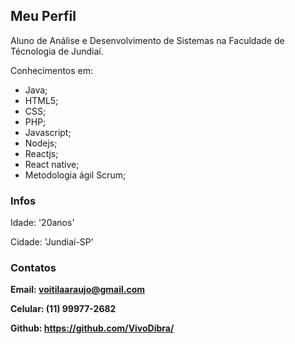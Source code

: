 ## Meu Perfil

Aluno de Análise e Desenvolvimento de Sistemas na Faculdade de Técnologia de Jundiaí.

Conhecimentos em:

- Java;
- HTML5; 
- CSS;
- PHP;
- Javascript;
- Nodejs;
- Reactjs;
- React native;
- Metodologia ágil Scrum;

### Infos

Idade: '20anos'

Cidade: 'Jundiaí-SP'


### Contatos

**Email: voitilaaraujo@gmail.com**

**Celular: (11) 99977-2682**

**Github: https://github.com/VivoDibra/**

